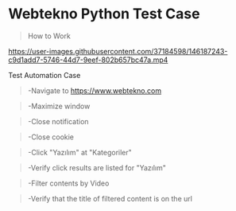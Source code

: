 # Webtekno Python Test Case

>How to Work
>
https://user-images.githubusercontent.com/37184598/146187243-c9d1add7-5746-44d7-9eef-802b657bc47a.mp4

Test Automation Case
>-Navigate to https://www.webtekno.com

>-Maximize window

>-Close notification

>-Close cookie

>-Click "Yazılım" at "Kategoriler"

>-Verify click results are listed for "Yazılım" 

>-Filter contents by Video 

>-Verify that the title of filtered content is on the url

